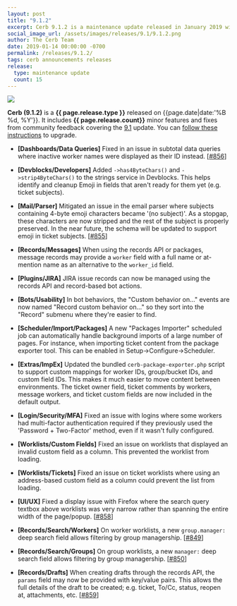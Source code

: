 ```yaml
---
layout: post
title: "9.1.2"
excerpt: Cerb 9.1.2 is a maintenance update released in January 2019 with 15 minor features and fixes from community feedback.
social_image_url: /assets/images/releases/9.1/9.1.2.png
author: The Cerb Team
date: 2019-01-14 00:00:00 -0700
permalink: /releases/9.1.2/
tags: cerb announcements releases
release:
  type: maintenance update
  count: 15
---
```


<div class="cerb-screenshot">
<img src="{{page.social_image_url}}" class="screenshot">
</div>

**Cerb (9.1.2)** is a **{{ page.release.type }}** released on {{page.date|date:'%B %d, %Y'}}. It includes **{{ page.release.count}}** minor features and fixes from community feedback covering the [9.1](/releases/9.1/) update.  You can [follow these instructions](/docs/upgrading/) to upgrade.

* **[Dashboards/Data Queries]** Fixed in an issue in subtotal data queries where inactive worker names were displayed as their ID instead. [[#856](https://github.com/jstanden/cerb/issues/856)]

* **[Devblocks/Developers]** Added `->has4ByteChars()` and `->strip4ByteChars()` to the strings service in Devblocks. This helps identify and cleanup Emoji in fields that aren't ready for them yet (e.g. ticket subjects).

* **[Mail/Parser]** Mitigated an issue in the email parser where subjects containing 4-byte emoji characters became '(no subject)'. As a stopgap, these characters are now stripped and the rest of the subject is properly preserved. In the near future, the schema will be updated to support emoji in ticket subjects. [[#855](https://github.com/jstanden/cerb/issues/855)]

* **[Records/Messages]** When using the records API or packages, message records may provide a `worker` field with a full name or at-mention name as an alternative to the `worker_id` field.

* **[Plugins/JIRA]** JIRA issue records can now be managed using the records API and record-based bot actions.

* **[Bots/Usability]** In bot behaviors, the "Custom behavior on..." events are now named "Record custom behavior on..." so they sort into the "Record" submenu where they're easier to find.

* **[Scheduler/Import/Packages]** A new "Packages Importer" scheduled job can automatically handle background imports of a large number of pages. For instance, when importing ticket content from the package exporter tool. This can be enabled in Setup->Configure->Scheduler.

* **[Extras/ImpEx]** Updated the bundled `cerb-package-exporter.php` script to support custom mappings for worker IDs, group/bucket IDs, and custom field IDs. This makes it much easier to move content between environments. The ticket owner field, ticket comments by workers, message workers, and ticket custom fields are now included in the default output.

* **[Login/Security/MFA]** Fixed an issue with logins where some workers had multi-factor authentication required if they previously used the 'Password + Two-Factor' method, even if it wasn't fully configured.

* **[Worklists/Custom Fields]** Fixed an issue on worklists that displayed an invalid custom field as a column. This prevented the worklist from loading.

* **[Worklists/Tickets]** Fixed an issue on ticket worklists where using an address-based custom field as a column could prevent the list from loading.

* **[UI/UX]** Fixed a display issue with Firefox where the search query textbox above worklists was very narrow rather than spanning the entire width of the page/popup. [[#858](https://github.com/jstanden/cerb/issues/858)]

* **[Records/Search/Workers]** On worker worklists, a new `group.manager:` deep search field allows filtering by group managership. [[#849](https://github.com/jstanden/cerb/issues/849)]

* **[Records/Search/Groups]** On group worklists, a new `manager:` deep search field allows filtering by group managership. [[#850](https://github.com/jstanden/cerb/issues/850)]

* **[Records/Drafts]** When creating drafts through the records API, the `params` field may now be provided with key/value pairs. This allows the full details of the draft to be created; e.g. ticket, To/Cc, status, reopen at, attachments, etc. [[#859](https://github.com/jstanden/cerb/issues/859)]

